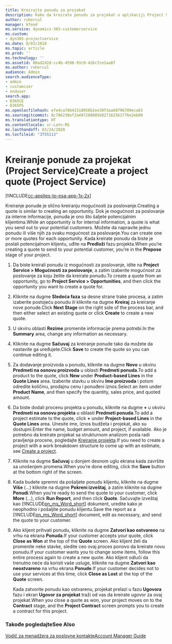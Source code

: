 ```yaml
---
title: Kreirajte ponudu za projekat
description: Kako da kreirate ponudu za projekat u aplikaciji Project Service
author: ruhercul
manager: kfend
ms.service: dynamics-365-customerservice
ms.custom:
- dyn365-projectservice
ms.date: 8/03/2018
ms.topic: article
ms.prod: ''
ms.technology: ''
ms.assetid: 08ad2d2d-cc4b-4598-93c0-426c7ce1aa8f
ms.author: ruhercul
audience: Admin
search.audienceType:
- admin
- customizer
- enduser
search.app:
- D365CE
- D365PS
ms.openlocfilehash: efe4ca78641518058b2ee30f3aa69796709eca83
ms.sourcegitcommit: 8c786230ef2a497280885b827162561776e2eb00
ms.translationtype: HT
ms.contentlocale: sr-Latn-RS
ms.lasthandoff: 03/24/2020
ms.locfileid: "3755113"
---
```

# <a name="create-a-project-quote-project-service"></a><span data-ttu-id="02773-103">Kreiranje ponude za projekat (Project Service)</span><span class="sxs-lookup"><span data-stu-id="02773-103">Create a project quote (Project Service)</span></span>

[!INCLUDE[cc-applies-to-psa-app-1x-2x](../includes/cc-applies-to-psa-app-1x-2x.md)]

<span data-ttu-id="02773-104">Kreiranje ponude je slično kreiranju mogućnosti za poslovanje.</span><span class="sxs-lookup"><span data-stu-id="02773-104">Creating a quote is similar to creating an opportunity.</span></span> <span data-ttu-id="02773-105">Dok je mogućnost za poslovanje za interne informacije, ponuda je ono što šaljete potencijalnim klijentima.</span><span class="sxs-lookup"><span data-stu-id="02773-105">While an opportunity is for internal information, a quote is what you send out to your potential customers.</span></span> <span data-ttu-id="02773-106">Možete da napravite jednu ponudu ili više njih za svaku mogućnost za poslovanje.</span><span class="sxs-lookup"><span data-stu-id="02773-106">You can create one or more quotes for each opportunity.</span></span> <span data-ttu-id="02773-107">Kada kreirate ponudu da biste je poslali potencijalnom klijentu, uđite na **Predloži** fazu projekta.</span><span class="sxs-lookup"><span data-stu-id="02773-107">When you’re creating a quote to send to your potential customer, you’re in the **Propose** stage of your project.</span></span>  
  
1. <span data-ttu-id="02773-108">Da biste kreirali ponudu iz mogućnosti za poslovanje, idite na **Project Service > Mogućnosti za poslovanje**, a zatim izaberite mogućnost za poslovanje za koju želite da kreirate ponudu.</span><span class="sxs-lookup"><span data-stu-id="02773-108">To create a quote from an opportunity, go to **Project Service > Opportunities**, and then click the opportunity you want to create a quote for.</span></span>  
  
2. <span data-ttu-id="02773-109">Kliknite na dugme **Sledeća faza** sa desne strane trake procesa, a zatim izaberite postojeću ponudu ili kliknite na dugme **Kreiraj** za kreiranje nove ponude.</span><span class="sxs-lookup"><span data-stu-id="02773-109">Click **Next Stage** on the right side of the process bar, and then either select an existing quote or click **Create** to create a new quote.</span></span>  
  
3. <span data-ttu-id="02773-110">U okviru oblasti **Rezime** promenite informacije prema potrebi.</span><span class="sxs-lookup"><span data-stu-id="02773-110">In the **Summary** area, change any information as necessary.</span></span>  
  
4. <span data-ttu-id="02773-111">Kliknite na dugme **Sačuvaj** za kreiranje ponude tako da možete da nastavite ga uređujete.</span><span class="sxs-lookup"><span data-stu-id="02773-111">Click **Save** to create the quote so you can continue editing it.</span></span>  
  
5. <span data-ttu-id="02773-112">Za dodavanje proizvoda u ponudu, kliknite na dugme **Novo** u okviru **Predmeti na osnovu proizvoda** u oblasti **Predmeti ponuda**.</span><span class="sxs-lookup"><span data-stu-id="02773-112">To add a product to the quote, click **New** under **Product-based Lines** in the **Quote Lines** area.</span></span> <span data-ttu-id="02773-113">Izaberite stavku u okviru **Ime proizvoda** i potom odredite količinu, prodajnu cenu i ponuđeni iznos.</span><span class="sxs-lookup"><span data-stu-id="02773-113">Select an item under **Product Name**, and then specify the quantity, sales price, and quoted amount.</span></span>  
  
6. <span data-ttu-id="02773-114">Da biste dodali procenu projekta u ponudu, kliknite na dugme **+** u okviru **Predmeti na osnovu projekta** u oblasti **Predmeti ponuda**.</span><span class="sxs-lookup"><span data-stu-id="02773-114">To add a project estimate to the quote, click **+** under **Project-based Lines** in the **Quote Lines** area.</span></span> <span data-ttu-id="02773-115">Unesite ime, iznos budžeta i projekat, ako su dostupni.</span><span class="sxs-lookup"><span data-stu-id="02773-115">Enter the name, budget amount, and project, if available.</span></span> <span data-ttu-id="02773-116">Ako je potrebno da kreirate projekat sa strukturnom analizom posla radi pravljenja procene, pogledajte [Kreiranje projekta](../project-service/create-project.md).</span><span class="sxs-lookup"><span data-stu-id="02773-116">If you need to create a project with a work breakdown structure to come up with an estimate, see [Create a project](../project-service/create-project.md).</span></span>  
  
7. <span data-ttu-id="02773-117">Kliknite na dugme **Sačuvaj** u donjem desnom uglu ekrana kada završite sa unošenjem promena.</span><span class="sxs-lookup"><span data-stu-id="02773-117">When you’re done editing, click the **Save** button at the bottom right of the screen.</span></span>  
  
8. <span data-ttu-id="02773-118">Kada budete spremni da pošaljete ponudu klijentu, kliknite na dugme **Više** (...) kliknite na dugme **Pokreni izveštaj**, a zatim kliknite na dugme **Ponudi**.</span><span class="sxs-lookup"><span data-stu-id="02773-118">When you’re ready to send the quote to your customer, click **More** (…), click **Run Report**, and then click **Quote**.</span></span> <span data-ttu-id="02773-119">Sačuvajte izveštaj kao [!INCLUDE[pn_ms_Word_short](../includes/pn-ms-word-short.md)] dokument, uredite kako je neophodno i pošaljite ponudu klijentu.</span><span class="sxs-lookup"><span data-stu-id="02773-119">Save the report as a [!INCLUDE[pn_ms_Word_short](../includes/pn-ms-word-short.md)] document, edit as necessary, and send the quote to your customer.</span></span>  
  
9. <span data-ttu-id="02773-120">Ako klijent prihvati ponudu, kliknite na dugme **Zatvori kao ostvareno** na vrhu na ekrana **Ponuda**.</span><span class="sxs-lookup"><span data-stu-id="02773-120">If your customer accepts your quote, click **Close as Won** at the top of the **Quote** screen.</span></span> <span data-ttu-id="02773-121">Ako klijent želi da promenite neke stavke, sledite ceo ovaj proces ponovo da kreirate novu ponudu.</span><span class="sxs-lookup"><span data-stu-id="02773-121">If your customer wants you to change some items, follow this entire process again to create a new quote.</span></span> <span data-ttu-id="02773-122">Ako klijent odluči da trenutno neće da koristi vaše usluge, kliknite na dugme **Zatvori kao neostvareno** na vrhu ekrana **Ponude**.</span><span class="sxs-lookup"><span data-stu-id="02773-122">If your customer decides not to use your services at this time, click **Close as Lost** at the top of the **Quote** screen.</span></span>  
  
   <span data-ttu-id="02773-123">Kada zatvorite ponudu kao ostvarenu, projekat prelazi u fazu **Ugovora** fazu i ekran **Ugovor za projekat** traži od vas da kreirate ugovor za ovaj projekat.</span><span class="sxs-lookup"><span data-stu-id="02773-123">When you close a quote as won, your project moves on to the **Contract** stage, and the **Project Contract** screen prompts you to create a contract for this project.</span></span>  
  
### <a name="see-also"></a><span data-ttu-id="02773-124">Takođe pogledajte</span><span class="sxs-lookup"><span data-stu-id="02773-124">See Also</span></span>  
 [<span data-ttu-id="02773-125">Vodič za menadžera za poslovne kontakte</span><span class="sxs-lookup"><span data-stu-id="02773-125">Account Manager Guide</span></span>](../project-service/account-manager-guide.md)
